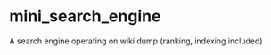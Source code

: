 mini_search_engine
==================

A search engine operating on wiki dump (ranking, indexing included)
